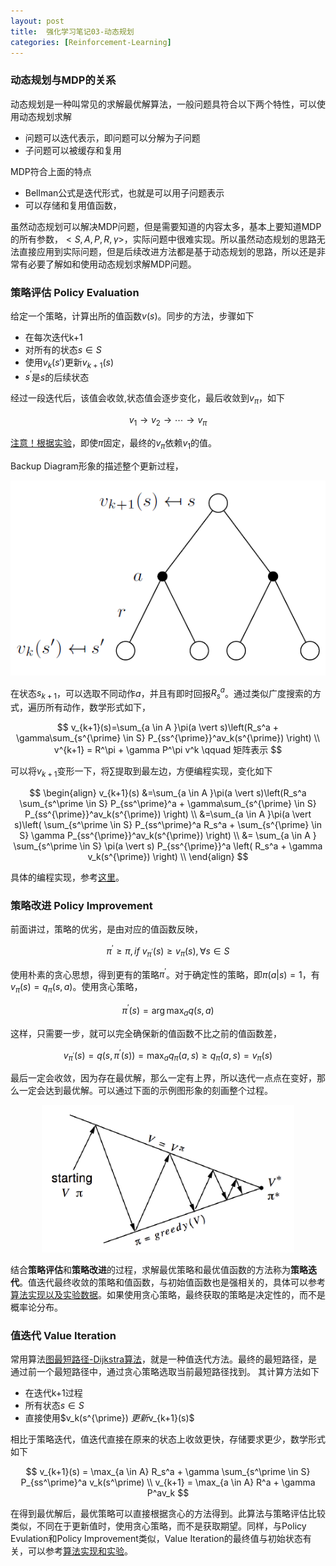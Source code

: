 ```yaml
---
layout: post
title:  强化学习笔记03-动态规划
categories: [Reinforcement-Learning]
---
```



### 动态规划与MDP的关系

动态规划是一种叫常见的求解最优解算法，一般问题具符合以下两个特性，可以使用动态规划求解

* 问题可以迭代表示，即问题可以分解为子问题
* 子问题可以被缓存和复用

MDP符合上面的特点

* Bellman公式是迭代形式，也就是可以用子问题表示
* 可以存储和复用值函数，

虽然动态规划可以解决MDP问题，但是需要知道的内容太多，基本上要知道MDP的所有参数，$<S,A,P,R,\gamma>$，实际问题中很难实现。所以虽然动态规划的思路无法直接应用到实际问题，但是后续改进方法都是基于动态规划的思路，所以还是非常有必要了解如和使用动态规划求解MDP问题。

### 策略评估 Policy Evaluation

给定一个策略，计算出所的值函数$v(s)$。同步的方法，步骤如下

* 在每次迭代k+1
* 对所有的状态$s \in S$
* 使用$v_k(s\prime)$更新$v_{k+1}(s)$
* $s^{\prime}$是$s$的后续状态

经过一段迭代后，该值会收敛,状态值会逐步变化，最后收敛到$v_\pi$，如下

$$
v_1 \rightarrow v_2 \rightarrow \cdots \rightarrow v_\pi
$$

[注意！根据实验](https://github.com/bourneli/reinforcement-learning/blob/master/DP/Policy%20Evaluation.ipynb)，即使$\pi$固定，最终的$v_\pi$依赖$v_1$的值。


Backup Diagram形象的描述整个更新过程，

![](/img/rl/backup_diagram_policy_evaluation.png)

在状态$s_{k+1}$，可以选取不同动作$a$，并且有即时回报$R_s^a$。通过类似广度搜索的方式，遍历所有动作，数学形式如下，

$$
v_{k+1}(s)=\sum_{a \in A }\pi(a \vert s)\left(R_s^a + \gamma\sum_{s^{\prime} \in S} P_{ss^{\prime}}^av_k(s^{\prime}) \right) \\
v^{k+1} = R^\pi + \gamma P^\pi v^k   \qquad 矩阵表示
$$



可以将$v_{k+1}$变形一下，将$\sum$提取到最左边，方便编程实现，变化如下

$$
\begin{align}
v_{k+1}(s)
&=\sum_{a \in A }\pi(a \vert s)\left(R_s^a \sum_{s^\prime \in S} P_{ss^\prime}^a + \gamma\sum_{s^{\prime} \in S} P_{ss^{\prime}}^av_k(s^{\prime}) \right) \\
&=\sum_{a \in A }\pi(a \vert s)\left( \sum_{s^\prime \in S} P_{ss^\prime}^a R_s^a + \sum_{s^{\prime} \in S} \gamma P_{ss^{\prime}}^av_k(s^{\prime}) \right) \\
&= \sum_{a \in A } \sum_{s^\prime \in S} \pi(a \vert s) P_{ss^{\prime}}^a  \left( R_s^a +   \gamma  v_k(s^{\prime}) \right) \\
\end{align}
$$

具体的编程实现，参考[这里](https://github.com/bourneli/reinforcement-learning/blob/master/DP/Policy%20Evaluation.ipynb)。


### 策略改进 Policy Improvement

前面讲过，策略的优劣，是由对应的值函数反映，

$$
\pi^{\prime} \ge \pi, if \  v_{\pi^\prime}(s) \ge v_{\pi}(s),\forall s \in S
$$

使用朴素的贪心思想，得到更有的策略$\pi^\prime$。对于确定性的策略，即$\pi(a \vert s)=1$，有$v_{\pi}(s) = q_{\pi}(s,a)$。使用贪心策略，

$$
\pi^\prime(s)=\arg \max_a q(s,a)
$$

这样，只需要一步，就可以完全确保新的值函数不比之前的值函数差，

$$
v_{\pi^\prime}(s)=q(s, \pi^\prime(s)) = \max_a q_\pi(a,s) \ge q_\pi(a,s) = v_\pi(s)
$$

最后一定会收敛，因为存在最优解，那么一定有上界，所以迭代一点点在变好，那么一定会达到最优解。可以通过下面的示例图形象的刻画整个过程。

<div style='display: block;margin: auto;width:80%'>
	<img src='/img/policy_evaluation_improvement.png' />
</div>

结合**策略评估**和**策略改进**的过程，求解最优策略和最优值函数的方法称为**策略迭代**。值迭代最终收敛的策略和值函数，与初始值函数也是强相关的，具体可以参考[算法实现以及实验数据](https://github.com/bourneli/reinforcement-learning/blob/master/DP/Policy%20Iteration.ipynb)。如果使用贪心策略，最终获取的策略是决定性的，而不是概率论分布。

### 值迭代 Value Iteration

常用算法[图最短路径-Dijkstra算法](https://zh.wikipedia.org/wiki/%E6%88%B4%E5%85%8B%E6%96%AF%E7%89%B9%E6%8B%89%E7%AE%97%E6%B3%95)，就是一种值迭代方法。最终的最短路径，是通过前一个最短路径中，通过贪心策略选取当前最短路径找到。 其计算方法如下

* 在迭代k+1过程
* 所有状态$s \in S$
* 直接使用$v_k(s^{\prime}) $更新$v_{k+1}(s)$

相比于策略迭代，值迭代直接在原来的状态上收敛更快，存储要求更少，数学形式如下

$$
v_{k+1}(s) = \max_{a \in A}  R_s^a + \gamma \sum_{s^\prime \in S} P_{ss^\prime}^a v_k(s^\prime)  \\
v_{k+1} = \max_{a \in A}  R^a + \gamma P^av_k
$$

在得到最优解后，最优策略可以直接根据贪心的方法得到。此算法与策略评估比较类似，不同在于更新值时，使用贪心策略，而不是获取期望。同样，与Policy Evulation和Policy Improvement类似，Value Iteration的最终值与初始状态有关，可以参考[算法实现和实验](https://github.com/bourneli/reinforcement-learning/blob/master/DP/Value%20Iteration.ipynb)。
